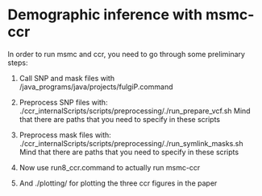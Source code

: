 # Demographic inference with msmc-ccr

In order to run msmc and ccr, you need to go through some preliminary steps:

1) Call SNP and mask files with /java_programs/java/projects/fulgiP.command

2) Preprocess SNP files with: ./ccr_internalScripts/scripts/preprocessing/./run_prepare_vcf.sh 
	Mind that there are paths that you need to specify in these scripts

3) Preprocess mask files with: ./ccr_internalScripts/scripts/preprocessing/./run_symlink_masks.sh
	Mind that there are paths that you need to specify in these scripts

4) Now use run8_ccr.command to actually run msmc-ccr

5) And ./plotting/ for plotting the three ccr figures in the paper



